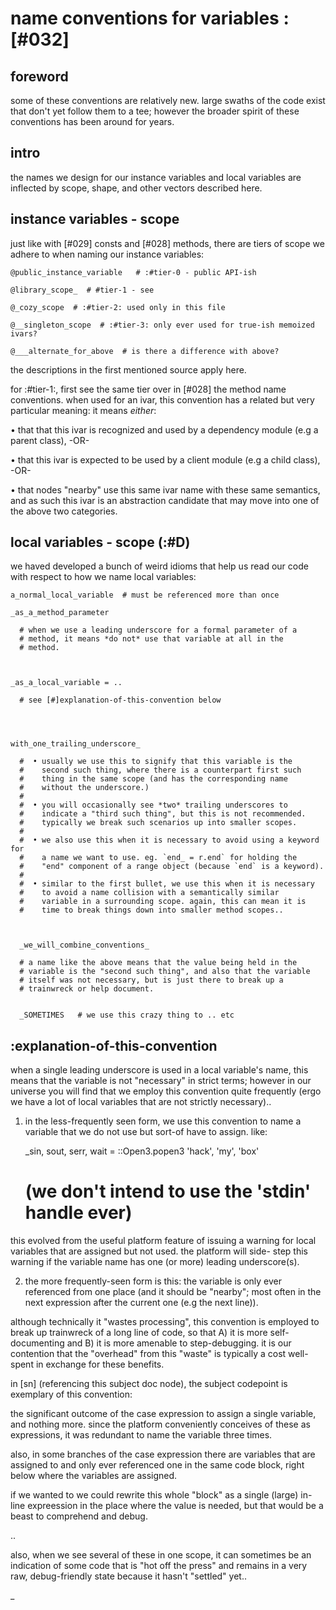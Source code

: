 # name conventions for variables  :[#032]


## foreword

some of these conventions are relatively new. large swaths of the code
exist that don't yet follow them to a tee; however the broader spirit of
these conventions has been around for years.




## intro

the names we design for our instance variables and local variables are
inflected by scope, shape, and other vectors described here.





## instance variables - scope

just like with [#029] consts and [#028] methods, there are tiers of
scope we adhere to when naming our instance variables:

    @public_instance_variable   # :#tier-0 - public API-ish

    @library_scope_  # #tier-1 - see

    @_cozy_scope  # :#tier-2: used only in this file

    @__singleton_scope  # :#tier-3: only ever used for true-ish memoized ivars?

    @___alternate_for_above  # is there a difference with above?

the descriptions in the first mentioned source apply here.


for :#tier-1:, first see the same tier over in [#028] the method name
conventions. when used for an ivar, this convention has a related but
very particular meaning: it means *either*:

  • that that this ivar is recognized and used by a dependency
    module (e.g a parent class), -OR-

  • that this ivar is expected to be used by a client module
    (e.g a child class), -OR-

  • that nodes "nearby" use this same ivar name with these same
    semantics, and as such this ivar is an abstraction candidate that
    may move into one of the above two categories.





## local variables - scope (:#D)

we haved developed a bunch of weird idioms that help us read our code
with respect to how we name local variables:


    a_normal_local_variable  # must be referenced more than once

    _as_a_method_parameter

      # when we use a leading underscore for a formal parameter of a
      # method, it means *do not* use that variable at all in the
      # method.



    _as_a_local_variable = ..

      # see [#]explanation-of-this-convention below




    with_one_trailing_underscore_

      #  • usually we use this to signify that this variable is the
      #    second such thing, where there is a counterpart first such
      #    thing in the same scope (and has the corresponding name
      #    without the underscore.)
      #
      #  • you will occasionally see *two* trailing underscores to
      #    indicate a "third such thing", but this is not recommended.
      #    typically we break such scenarios up into smaller scopes.
      #
      #  • we also use this when it is necessary to avoid using a keyword for
      #    a name we want to use. eg. `end_ = r.end` for holding the
      #    "end" component of a range object (because `end` is a keyword).
      #
      #  • similar to the first bullet, we use this when it is necessary
      #    to avoid a name collision with a semantically similar
      #    variable in a surrounding scope. again, this can mean it is
      #    time to break things down into smaller method scopes..



      _we_will_combine_conventions_

      # a name like the above means that the value being held in the
      # variable is the "second such thing", and also that the variable
      # itself was not necessary, but is just there to break up a
      # trainwreck or help document.


      _SOMETIMES   # we use this crazy thing to .. etc




## :explanation-of-this-convention

when a single leading underscore is used in a local variable's name,
this means that the variable is not "necessary" in strict terms; however
in our universe you will find that we employ this convention quite
frequently (ergo we have a lot of local variables that are not strictly
necessary)..

1) in the less-frequently seen form, we use this convention to name a
variable that we do not use but sort-of have to assign. like:

    _sin, sout, serr, wait = ::Open3.popen3 'hack', 'my', 'box'

    # (we don't intend to use the 'stdin' handle ever)

this evolved from the useful platform feature of issuing a warning for
local variables that are assigned but not used. the platform will side-
step this warning if the variable name has one (or more) leading
underscore(s).

2) the more frequently-seen form is this: the variable is only ever
referenced from one place (and it should be "nearby"; most often in the
next expression after the current one (e.g the next line)).

although technically it "wastes processing", this convention is employed
to break up trainwreck of a long line of code, so that A) it is more
self-documenting and B) it is more amenable to step-debugging. it is our
contention that the "overhead" from this "waste" is typically a cost
well-spent in exchange for these benefits.

in [sn]  (referencing this subject doc node), the subject codepoint is
exemplary of this convention:

the significant outcome of the case expression to assign a single
variable, and nothing more. since the platform conveniently conceives of
these as expressions, it was redundant to name the variable three times.

also, in some branches of the case expression there are variables that
are assigned to and only ever referenced one in the same code block,
right below where the variables are assigned.

if we wanted to we could rewrite this whole "block" as a single (large)
in-line expreession in the place where the value is needed, but that
would be a beast to comprehend and debug.

..

also, when we see several of these in one scope, it can sometimes
be an indication of some code that is "hot off the press" and remains
in a very raw, debug-friendly state because it hasn't "settled" yet..

_
